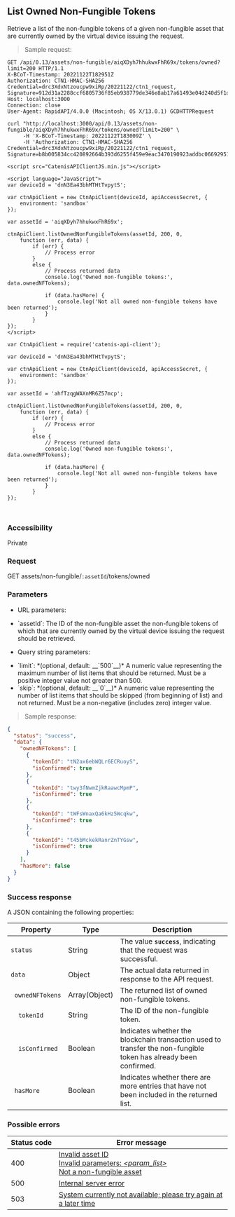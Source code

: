 ## List Owned Non-Fungible Tokens

Retrieve a list of the non-fungible tokens of a given non-fungible asset that are currently owned by the virtual device
 issuing the request.

> Sample request:

```http--raw
GET /api/0.13/assets/non-fungible/aiqXDyh7hhukwxFhR69x/tokens/owned?limit=200 HTTP/1.1
X-BCoT-Timestamp: 20221122T182951Z
Authorization: CTN1-HMAC-SHA256 Credential=drc3XdxNtzoucpw9xiRp/20221122/ctn1_request, Signature=912d31a2288ccf6805736f85eb938779de346e8ab17a61493e04d240d5f1daca
Host: localhost:3000
Connection: close
User-Agent: RapidAPI/4.0.0 (Macintosh; OS X/13.0.1) GCDHTTPRequest
```

```shell
curl "http://localhost:3000/api/0.13/assets/non-fungible/aiqXDyh7hhukwxFhR69x/tokens/owned?limit=200" \
     -H 'X-BCoT-Timestamp: 20221122T183009Z' \
     -H 'Authorization: CTN1-HMAC-SHA256 Credential=drc3XdxNtzoucpw9xiRp/20221122/ctn1_request, Signature=b8b005834cc420892664b393d6255f459e9eac3470190923addbc06692951a82'
```

```html--javascript
<script src="CatenisAPIClientJS.min.js"></script>

<script language="JavaScript">
var deviceId = 'dnN3Ea43bhMTHtTvpytS';

var ctnApiClient = new CtnApiClient(deviceId, apiAccessSecret, {
    environment: 'sandbox'
});

var assetId = 'aiqXDyh7hhukwxFhR69x';

ctnApiClient.listOwnedNonFungibleTokens(assetId, 200, 0,
    function (err, data) {
        if (err) {
            // Process error
        }
        else {
            // Process returned data
            console.log('Owned non-fungible tokens:', data.ownedNFTokens);
    
            if (data.hasMore) {
                console.log('Not all owned non-fungible tokens have been returned');
            }
        }
});
</script>
```

```javascript--node
var CtnApiClient = require('catenis-api-client');

var deviceId = 'dnN3Ea43bhMTHtTvpytS';

var ctnApiClient = new CtnApiClient(deviceId, apiAccessSecret, {
    environment: 'sandbox'
});

var assetId = 'ahfTzqgWAXnMR6Z57mcp';

ctnApiClient.listOwnedNonFungibleTokens(assetId, 200, 0,
    function (err, data) {
        if (err) {
            // Process error
        }
        else {
            // Process returned data
            console.log('Owned non-fungible tokens:', data.ownedNFTokens);
    
            if (data.hasMore) {
                console.log('Not all owned non-fungible tokens have been returned');
            }
        }
});
```

```php
```

```rust
```

### Accessibility

Private

### Request

GET assets/non-fungible/`:assetId`/tokens/owned

### Parameters

<!-- Note: we are not using the native markdown list feature for the second level items because the generated
        HTML has no space to the following first level item -->
- URL parameters:
<ul class="parameterList">
  <li>`assetId`: The ID of the non-fungible asset the non-fungible tokens of which that are currently owned by the virtual device issuing the request should be retrieved.</li>
</ul>

- Query string parameters:
<ul class="parameterList">
  <li>`limit`: *(optional, default: __`500`__)* A numeric value representing the maximum number of list items that should be returned. Must be a positive integer value not greater than 500. </li>
  <li>`skip`: *(optional, default: __`0`__)* A numeric value representing the number of list items that should be skipped (from beginning of list) and not returned. Must be a non-negative (includes zero) integer value. </li>
</ul>

> Sample response:

```json
{
  "status": "success",
  "data": {
    "ownedNFTokens": [
      {
        "tokenId": "tN2ax6ebWQLr6ECRuoyS",
        "isConfirmed": true
      },
      {
        "tokenId": "twy3fNwmZjkRaawcMpmP",
        "isConfirmed": true
      },
      {
        "tokenId": "tWFsWnaxQa6kHz5Wcqkw",
        "isConfirmed": true
      },
      {
        "tokenId": "t45bMckekRanrZnTYGsw",
        "isConfirmed": true
      }
    ],
    "hasMore": false
  }
}
```

### Success response

A JSON containing the following properties:

| Property | Type | Description |
| -------- | ---- | ----------- |
| `status` | String | The value **`success`**, indicating that the request was successful. |
| `data` | Object | The actual data returned in response to the API request. |
| &nbsp;&nbsp;`ownedNFTokens` | Array(Object) | The returned list of owned non-fungible tokens. |
| &nbsp;&nbsp;&nbsp;&nbsp;`tokenId` | String | The ID of the non-fungible token. |
| &nbsp;&nbsp;&nbsp;&nbsp;`isConfirmed` | Boolean | Indicates whether the blockchain transaction used to transfer the non-fungible token has already been confirmed. |
| &nbsp;&nbsp;`hasMore` | Boolean | Indicates whether there are more entries that have not been included in the returned list. |

### Possible errors

| Status&nbsp;code | Error&nbsp;message |
| ----------- | ------------- |
| 400 | <a href="#error_msg_105">Invalid asset ID</a><br><a href="#error_msg_130">Invalid parameters: <i>&lt;param_list&gt;</i></a><br><a href="#error_msg_300">Not a non-fungible asset</a> |
| 500 | <a href="#error_msg_100">Internal server error</a> |
| 503 | <a href="#error_msg_220">System currently not available; please try again at a later time</a> |
